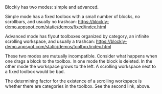 Blockly has two modes: simple and advanced.

Simple mode has a fixed toolbox with a small number of blocks, no scrollbars, and usually no trashcan:
https://blockly-demo.appspot.com/static/demos/fixed/index.html

Advanced mode has flyout toolboxes organized by category, an infinite scrolling workspace, and usually a trashcan:
https://blockly-demo.appspot.com/static/demos/toolbox/index.html

These two modes are mutually incompatible.  Consider what happens when one drags a block to the toolbox.  In one mode the block is deleted.  In the other mode the workspace grows to the left.  A scrolling workspace next to a fixed toolbox would be bad.

The determining factor for the existence of a scrolling workspace is whether there are categories in the toolbox.  See the second link, above.